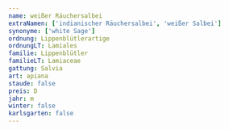 ```yaml
---
name: weißer Räuchersalbei
extraNamen: ['indianischer Räuchersalbei', 'weißer Salbei']
synonyme: ['white Sage']
ordnung: Lippenblütlerartige
ordnungLT: Lamiales
familie: Lippenblütler
familieLT: Lamiaceae
gattung: Salvia
art: apiana
staude: false
preis: D
jahr: m
winter: false
karlsgarten: false
---
```

